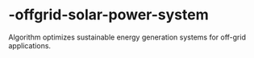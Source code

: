 # -offgrid-solar-power-system
Algorithm optimizes sustainable energy generation systems for off-grid applications.
